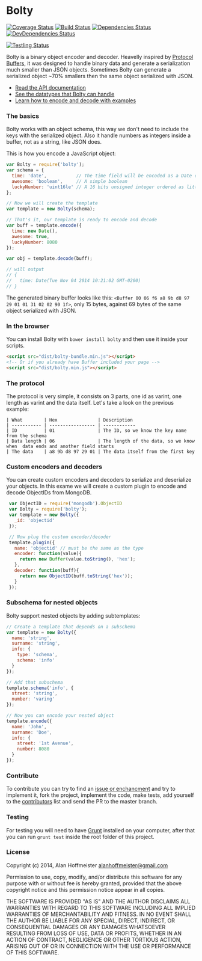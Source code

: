 # Bolty
[![Coverage Status](https://img.shields.io/coveralls/alanhoff/node-bolty.svg)](https://coveralls.io/r/alanhoff/node-bolty)
[![Build Status](https://secure.travis-ci.org/alanhoff/node-bolty.png)](https://travis-ci.org/alanhoff/node-bolty)
[![Dependencies Status](https://david-dm.org/alanhoff/node-bolty.png)](https://david-dm.org/alanhoff/node-bolty)
[![DevDependencies Status](https://david-dm.org/alanhoff/node-bolty/dev-status.png)](https://davhttps://developers.google.com/protocol-buffers/id-dm.org/alanhoff/node-bolty)

[![Testling Status](https://ci.testling.com/alanhoff/node-bolty.png)](https://ci.testling.com/alanhoff/node-bolty)

Bolty is a binary object encoder and decoder. Heavelly inspired by
[Protocol Buffers][0], it was designed to handle binary data and generate a
serialization much smaller than JSON objects. Sometimes Bolty can generate a
serialized object ~70% smallers then the same object serialized with JSON.

* [Read the API documentation][1]
* [See the datatypes that Bolty can handle][2]
* [Learn how to encode and decode with examples][3]

### The basics

Bolty works with an object schema, this way we don't need to include the keys
with the serialized object. Also it handle numbers as integers inside a buffer,
not as a string, like JSON does.

This is how you encode a JavaScript object:
```javascript
var Bolty = require('bolty');
var schema = {
  time: 'date',           // The time field will be encoded as a Date object
  awesome: 'boolean',     // A simple boolean
  luckyNumber: 'uint16le' // A 16 bits unsigned integer ordered as litte-endian
};

// Now we will create the template
var template = new Bolty(schema);

// That's it, our template is ready to encode and decode
var buff = template.encode({
  time: new Date(),
  awesome: true,
  luckyNumber: 8080
});

var obj = template.decode(buff);

// will output
// {
//   time: Date(Tue Nov 04 2014 10:21:02 GMT-0200)
// }
```

The generated binary buffer looks like this: `<Buffer 00 06 f6 a8 9b d8 97 29 01 01 31 02 02 90 1f>`,
only 15 bytes, against 69 bytes of the same object serialized with JSON.

### In the browser

You can install Bolty with `bower install bolty` and then use it inside
your scripts.

```html
<script src="dist/bolty-bundle.min.js"></script>
<!-- Or if you already have Buffer included your page -->
<script src="dist/bolty.min.js"></script>
```

### The protocol

The protocol is very simple, it consists on 3 parts, one id as varint, one
length as varint and the data itself. Let's take a look on the previous
example:

```
| What        | Hex               | Description
| ----------- | ----------------- | ------------
| ID          | 01                | The ID, so we know the key name from the schema
| Data length | 06                | The length of the data, so we know when  data ends and another field starts
| The data    | a8 9b d8 97 29 01 | The data itself from the first key
```

### Custom encoders and decoders

You can create custom encoders and decoders to serialize and deserialize your
objects. In this exame we will create a custom plugin to encode and decode
ObjectIDs from MongoDB.

```javascript
 var ObjectID = require('mongodb').ObjectID
 var Bolty = require('bolty');
 var template = new Bolty({
   _id: 'objectid'
 });

 // Now plug the custom encoder/decoder
 template.plugin({
   name: 'objectid' // must be the same as the type
   encoder: function(value){
     return new Buffer(value.toString(), 'hex');
   },
   decoder: function(buff){
     return new ObjectID(buff.toString('hex'));
   }
 });
```

### Subschema for nested objects

Bolty support nested objects by adding subtemplates:

```javascript
// Create a template that depends on a subschema
var template = new Bolty({
  name: 'string',
  surname: 'string',
  info: {
    type: 'schema',
    schema: 'info'
  }
});

// Add that subschema
template.schema('info', {
  street: 'string',
  number: 'varing'
});

// Now you can encode your nested object
template.encode({
  name: 'John',
  surname: 'Doe',
  info: {
    street: '1st Avenue',
    number: 8080
  }
});
```

### Contribute

To contribute you can try to find an [issue or enchancment][4] and try to
implement it, fork the project, implement the code, make tests, add yourself
to the [contributors][5] list and send the PR to the master branch.

### Testing

For testing you will need to have [Grunt][6] installed on your computer, after
that you can run `grunt test` inside the root folder of this project.

### License

Copyright (c) 2014, Alan Hoffmeister <alanhoffmeister@gmail.com>

Permission to use, copy, modify, and/or distribute this software for any purpose
with or without fee is hereby granted, provided that the above copyright notice
and this permission notice appear in all copies.

THE SOFTWARE IS PROVIDED "AS IS" AND THE AUTHOR DISCLAIMS ALL WARRANTIES WITH
REGARD TO THIS SOFTWARE INCLUDING ALL IMPLIED WARRANTIES OF MERCHANTABILITY AND
FITNESS. IN NO EVENT SHALL THE AUTHOR BE LIABLE FOR ANY SPECIAL, DIRECT,
INDIRECT, OR CONSEQUENTIAL DAMAGES OR ANY DAMAGES WHATSOEVER RESULTING FROM LOSS
OF USE, DATA OR PROFITS, WHETHER IN AN ACTION OF CONTRACT, NEGLIGENCE OR OTHER
TORTIOUS ACTION, ARISING OUT OF OR IN CONNECTION WITH THE USE OR PERFORMANCE OF
THIS SOFTWARE.

[0]: https://developers.google.com/protocol-buffers/
[1]: docs/api.md
[2]: docs/encoders.md
[3]: examples
[4]: https://github.com/alanhoff/node-bolty/issues?q=is%3Aopen+is%3Aenchancement+is%3Abug
[5]: contributors.md
[6]: http://gruntjs.com/
